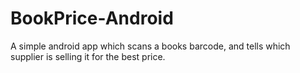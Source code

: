 BookPrice-Android
=================

A simple android app which scans a books barcode, and tells which supplier is selling it for the best price.
